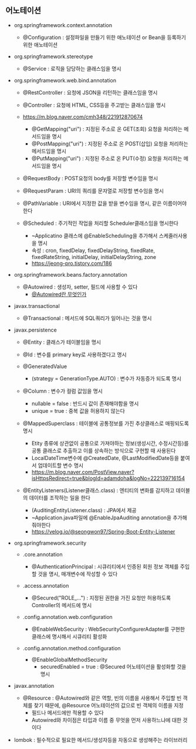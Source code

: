 ## 어노테이션
- org.springframework.context.annotation
	- @Configuration : 설정파일을 만들기 위한 애노테이션 or Bean을 등록하기 위한 애노테이션


- org.springframework.stereotype
	- @Service : 로직을 담당하는 클래스임을 명시

- org.springframework.web.bind.annotation
	- @RestController : 요청에 JSON을 리턴하는 클래스임을 명시
	- @Controller : 요청에 HTML, CSS등을 주고받는 클래스임을 명시
	- https://m.blog.naver.com/cmh348/221912870674
		- @GetMapping("uri") : 지정된 주소로 온 GET(조회) 요청을 처리하는 메서드임을 명시
		- @PostMapping("uri") : 지정된 주소로 온 POST(삽입) 요청을 처리하는 메서드임을 명시
		- @PutMapping("uri") : 지정된 주소로 온 PUT(수정) 요청을 처리하는 메서드임을 명시

	- @RequestBody : POST요청의 body를 저장할 변수임을 명시
	- @RequestParam : URI의 쿼리를 문자열로 저장할 변수임을 명시
	- @PathVariable : URI에서 지정한 값을 받을 변수임을 명시, 같은 이름이어야 한다
	- @Scheduled : 주기적인 작업을 처리할 Scheduler클래스임을 명시한다
		- ~Applicatino 클래스에 @EnableScheduling을 추가해서 스케줄러사용을 명시
		- 속성 : cron, fixedDelay, fixedDelayString, fixedRate, fixedRateString, initialDelay, initialDelayString, zone
		- https://jeong-pro.tistory.com/186
	
- org.springframework.beans.factory.annotation
	- @Autowired : 생성자, setter, 필드에 사용할 수 있다
		- [@Autowired란 무엇인가](https://devlog-wjdrbs96.tistory.com/166)

- javax.transactional
	- @Transactional : 메서드에 SQL쿼리가 일어나는 것을 명시

- javax.persistence
	- @Entity : 클래스가 테이블임을 명시
	- @Id : 변수를 primary key로 사용하겠다고 명시
	- @GeneratedValue
		- (strategy = GenerationType.AUTO) : 변수가 자동증가 되도록 명시
	
	- @Column : 변수가 컬럼 값임을 명시
		- nullable = false : 반드시 값이 존재해야함을 명시
		- unique = true : 중복 값을 허용하지 않는다
	
	- @MappedSuperclass : 테이블에 공통정보를 가진 추상클래스로 매핑되도록 명시
		- Etity 종류에 상관없이 공통으로 가져야하는 정보(생성시간, 수정시간등)를 공통 클래스로 추출하고 이를 상속하는 방식으로 구현할 때 사용된다
		- LocalDateTime변수에 @CreatedDate, @LastModifiedDate등을 붙여서 업데이트할 변수 명시
		- https://m.blog.naver.com/PostView.naver?isHttpsRedirect=true&blogId=adamdoha&logNo=222139716154

	- @EntityListeners(Listener클래스.class) : 엔티티의 변화를 감지하고 데이블의 데이터를 조작하는 일을 한다
		- (AuditingEntityListener.class) : JPA에서 제공
		-  ~Application.java파일에 @EnableJpaAuditing annotation을 추가해줘야한다
		- https://velog.io/@seongwon97/Spring-Boot-Entity-Listener

- org.springframework.security
	- .core.annotation
		- @AuthenticationPrincipal : 시큐리티에서 인증된 회원 정보 객체를 주입할 것을 명시, 매개변수에 작성할 수 있다

	- .access.annotation
		- @Secured("ROLE_...") : 지정된 권한을 가진 요청만 허용하도록 Controller의 메서드에 명시

	- .config.annotation.web.configuration
		- @EnableWebSecurity : WebSecurityConfigurerAdapter를 구현한 클래스에 명시해서 시큐리티 활성화
	
	- .config.annotation.method.configuration
		- @EnableGlobalMethodSecurity  
			- securedEnabled = true : @Secured 어노테이션을 활성화할 것을 명시

- javax.annotation
	- @Resource : @Autowired와 같은 역할, 빈의 이름을 사용해서 주입할 빈 객체를 찾기 때문에, @Resource 어노테이션의 값으로 빈 객체의 이름을 지정
		- 필드나 메서드에만 적용할 수 있다
		- Autowired와 차이점은 타입과 이름 중 무엇을 먼저 사용하느냐에 대한 것이다

		

- lombok : 필수적으로 필요한 메서드/생성자등을 자동으로 생성해주는 라이브러리
